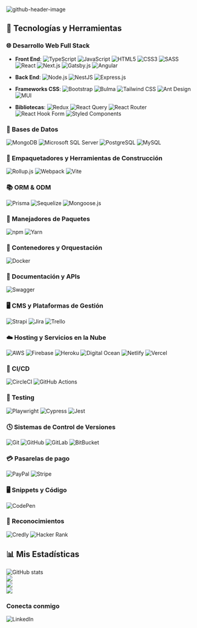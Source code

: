 <!--
Generador de header: https://leviarista.github.io/github-profile-header-generator/
-->
![github-header-image](https://github.com/isc-joserodriguez/isc-joserodriguez/assets/26130533/a91221ba-88c7-4da9-9e17-4663e3de8b15)

## 🔧 Tecnologías y Herramientas

### 🌐 Desarrollo Web Full Stack
- **Front End**:
![TypeScript](https://img.shields.io/badge/TypeScript-3178C6.svg?style=flat&logo=TypeScript&logoColor=white)
![JavaScript](https://img.shields.io/badge/JavaScript-FCEF40.svg?style=flat&logo=JavaScript&logoColor=black)
![HTML5](https://img.shields.io/badge/HTML5-E34F26.svg?style=flat&logo=HTML5&logoColor=white)
![CSS3](https://img.shields.io/badge/CSS3-1572B6.svg?style=flat&logo=CSS3&logoColor=white)
![SASS](https://img.shields.io/badge/Sass-CC6699.svg?style=flat&logo=Sass&logoColor=white)
![React](https://img.shields.io/badge/React-61DAFB.svg?style=flat&logo=React&logoColor=black)
![Next.js](https://img.shields.io/badge/Next.js-000000.svg?style=flat&logo=nextdotjs&logoColor=white)
![Gatsby.js](https://img.shields.io/badge/Gatsby-663399.svg?style=flat&logo=Gatsby&logoColor=white)
![Angular](https://img.shields.io/badge/Angular-E0234E.svg?style=flat&logo=Angular&logoColor=white)

- **Back End**:
![Node.js](https://img.shields.io/badge/Node.js-339933.svg?style=flat&logo=nodedotjs&logoColor=white)
![NestJS](https://img.shields.io/badge/NestJS-E0234E.svg?style=flat&logo=NestJS&logoColor=white)
![Express.js](https://img.shields.io/badge/Express-000000.svg?style=flat&logo=Express&logoColor=white)

- **Frameworks CSS**:
![Bootstrap](https://img.shields.io/badge/Bootstrap-7952B3.svg?style=flat&logo=Bootstrap&logoColor=white)
![Bulma](https://img.shields.io/badge/Bulma-00D1B2.svg?style=flat&logo=Bulma&logoColor=white)
![Tailwind CSS](https://img.shields.io/badge/Tailwind%20CSS-06B6D4.svg?style=flat&logo=Tailwind-CSS&logoColor=white)
![Ant Design](https://img.shields.io/badge/Ant%20Design-0170FE.svg?style=flat&logo=Ant-Design&logoColor=white)
![MUI](https://img.shields.io/badge/MUI-007FFF.svg?style=flat&logo=MUI&logoColor=white)

- **Bibliotecas**:
![Redux](https://img.shields.io/badge/Redux-764ABC.svg?style=flat&logo=Redux&logoColor=white)
![React Query](https://img.shields.io/badge/React%20Query-FF4154.svg?style=flat&logo=React-Query&logoColor=white)
![React Router](https://img.shields.io/badge/React%20Router-CA4245.svg?style=flat&logo=React-Router&logoColor=white)
![React Hook Form](https://img.shields.io/badge/React%20Hook%20Form-EC5990.svg?style=flat&logo=React-Hook-Form&logoColor=white)
![Styled Components](https://img.shields.io/badge/styledcomponents-DB7093.svg?style=flat&logo=styled-components&logoColor=white)

### 💾 Bases de Datos
![MongoDB](https://img.shields.io/badge/MongoDB-47A248.svg?style=flat&logo=MongoDB&logoColor=white)
![Microsoft SQL Server](https://img.shields.io/badge/Microsoft%20SQL%20Server-CC2927.svg?style=flat&logo=Microsoft-SQL-Server&logoColor=white)
![PostgreSQL](https://img.shields.io/badge/PostgreSQL-4169E1.svg?style=flat&logo=PostgreSQL&logoColor=white)
![MySQL](https://img.shields.io/badge/MySQL-4479A1.svg?style=flat&logo=MySQL&logoColor=white)

### 🚀 Empaquetadores y Herramientas de Construcción
![Rollup.js](https://img.shields.io/badge/rollup.js-EC4A3F.svg?style=flat&logo=rollupdotjs&logoColor=white)
![Webpack](https://img.shields.io/badge/Webpack-8DD6F9.svg?style=flat&logo=Webpack&logoColor=black)
![Vite](https://img.shields.io/badge/Vite-646CFF.svg?style=flat&logo=Vite&logoColor=white)

### 📚 ORM & ODM
![Prisma](https://img.shields.io/badge/Prisma-2D3748.svg?style=flat&logo=Prisma&logoColor=white)
![Sequelize](https://img.shields.io/badge/Sequelize-52B0E7.svg?style=flat&logo=Sequelize&logoColor=white)
![Mongoose.js](https://img.shields.io/badge/Mongoose-880000.svg?style=flat&logo=Mongoose&logoColor=white)

### 🧰 Manejadores de Paquetes
![npm](https://img.shields.io/badge/npm-CB3837.svg?style=flat&logo=npm&logoColor=white)
![Yarn](https://img.shields.io/badge/Yarn-2C8EBB.svg?style=flat&logo=Yarn&logoColor=white)

### 🐳 Contenedores y Orquestación
![Docker](https://img.shields.io/badge/Docker-2496ED.svg?style=flat&logo=Docker&logoColor=white)

### 📝 Documentación y APIs
![Swagger](https://img.shields.io/badge/Swagger-85EA2D.svg?style=flat&logo=Swagger&logoColor=black)

### 🖥️ CMS y Plataformas de Gestión
![Strapi](https://img.shields.io/badge/Strapi-4945FF.svg?style=flat&logo=Strapi&logoColor=white)
![Jira](https://img.shields.io/badge/Jira-0052CC.svg?style=flat&logo=Jira&logoColor=white)
![Trello](https://img.shields.io/badge/Trello-0052CC.svg?style=flat&logo=Trello&logoColor=white)

### ☁️ Hosting y Servicios en la Nube
![AWS](https://img.shields.io/badge/Amazon%20AWS-232F3E.svg?style=flat&logo=Amazon-AWS&logoColor=white)
![Firebase](https://img.shields.io/badge/Firebase-2088FF.svg?style=flat&logo=Firebase&logoColor=yellow)
![Heroku](https://img.shields.io/badge/Heroku-430098.svg?style=flat&logo=Heroku&logoColor=white)
![Digital Ocean](https://img.shields.io/badge/DigitalOcean-0080FF.svg?style=flat&logo=DigitalOcean&logoColor=white)
![Netlify](https://img.shields.io/badge/Netlify-00C7B7.svg?style=flat&logo=Netlify&logoColor=white)
![Vercel](https://img.shields.io/badge/Vercel-000000.svg?style=flat&logo=Vercel&logoColor=white)

### 🔬 CI/CD
![CircleCI](https://img.shields.io/badge/CircleCI-343434.svg?style=flat&logo=CircleCI&logoColor=white)
![GitHub Actions](https://img.shields.io/badge/GitHub%20Actions-2088FF.svg?style=flat&logo=GitHub-Actions&logoColor=white)

### 🧪 Testing
![Playwright](https://img.shields.io/badge/Playwright-2EAD33.svg?style=flat&logo=Playwright&logoColor=white)
![Cypress](https://img.shields.io/badge/Cypress-17202C.svg?style=flat&logo=Cypress&logoColor=white)
![Jest](https://img.shields.io/badge/Jest-C21325.svg?style=flat&logo=Jest&logoColor=white)

### 🕓 Sistemas de Control de Versiones
![Git](https://img.shields.io/badge/Git-F05032.svg?style=flat&logo=Git&logoColor=white)
![GitHub](https://img.shields.io/badge/GitHub-181717.svg?style=flat&logo=GitHub&logoColor=white)
![GitLab](https://img.shields.io/badge/GitLab-FC6D26.svg?style=flat&logo=GitLab&logoColor=white)
![BitBucket](https://img.shields.io/badge/Bitbucket-0052CC.svg?style=flat&logo=Bitbucket&logoColor=white)

### 💳 Pasarelas de pago
![PayPal](https://img.shields.io/badge/PayPal-003087.svg?style=flat&logo=PayPal&logoColor=white)
![Stripe](https://img.shields.io/badge/Stripe-7A1FA2.svg?style=flat&logo=Stripe&logoColor=white)

### 🖥 Snippets y Código
![CodePen](https://img.shields.io/badge/CodePen-000000.svg?style=flat&logo=CodePen&logoColor=white)

### 🏅 Reconocimientos
![Credly](https://img.shields.io/badge/Credly-FF6B00.svg?style=flat&logo=Credly&logoColor=white)
![Hacker Rank](https://img.shields.io/badge/HackerRank-00EA64.svg?style=flat&logo=HackerRank&logoColor=white)

<!-- Estadísticas de GitHub -->
## 📊 Mis Estadísticas
![GitHub stats](https://github-readme-stats.vercel.app/api?username=isc-joserodriguez&theme=react&hide_border=false&include_all_commits=true&count_private=true)<br/>
![](https://github-readme-streak-stats.herokuapp.com/?user=isc-joserodriguez&theme=react)<br/>
![](https://github-readme-stats.vercel.app/api/top-langs/?username=isc-joserodriguez&theme=react&hide_border=false&include_all_commits=true&count_private=true&layout=compact)<br/>
![](https://github-readme-stats.vercel.app/api/wakatime?username=isc_joserodriguez&theme=react&layout=compact&v=2)


### Conecta conmigo
![LinkedIn](https://github.com/isc-joserodriguez/isc-joserodriguez/assets/26130533/c5b7c485-550d-4ff0-aaec-14e3e14bd615)